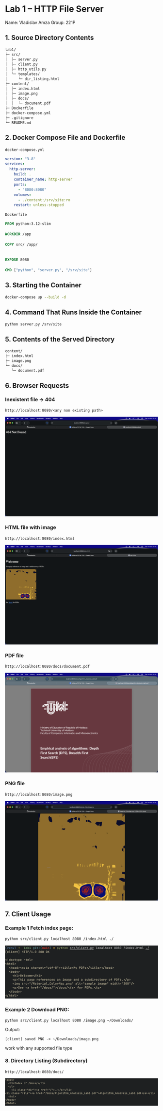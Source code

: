 # Lab 1 – HTTP File Server

Name: Vladislav Amza
Group: 221P

## 1. Source Directory Contents
```
lab1/
├─ src/
│  ├─ server.py
│  ├─ client.py
│  ├─ http_utils.py
│  └─ templates/
│     └─ dir_listing.html
├─ content/
│  ├─ index.html
│  ├─ image.png
│  ├─ docs/
│  │  └─ document.pdf
├─ Dockerfile
├─ docker-compose.yml
├─ .gitignore
└─ README.md
```

## 2. Docker Compose File and Dockerfile
`docker-compose.yml`

```yaml
version: "3.8"
services:
  http-server:
    build: .
    container_name: http-server
    ports:
      - "8080:8080"
    volumes:
      - ./content:/srv/site:ro
    restart: unless-stopped
```

`Dockerfile`

```dockerfile
FROM python:3.12-slim

WORKDIR /app

COPY src/ /app/


EXPOSE 8080

CMD ["python", "server.py", "/srv/site"]
```

## 3. Starting the Container

```bash
docker-compose up --build -d
```

## 4. Command That Runs Inside the Container

```bash
python server.py /srv/site
```

## 5. Contents of the Served Directory

```
content/
├─ index.html
├─ image.png
└─ docs/
   └─ document.pdf
```


## 6. Browser Requests

### Inexistent file → 404
`http://localhost:8080/<any non existing path>`

![404 Not Found](./report_images/404_not_found.png)

### HTML file with image
`http://localhost:8080/index.html`

![HTML with Image](./report_images/html_with_image.png)

### PDF file

`http://localhost:8080/docs/document.pdf`

![PDF File](./report_images/pdf_file.png)

### PNG file

`http://localhost:8080/image.png`

![PNG File](./report_images/png_file.png)

## 7. Client Usage

### Example 1  Fetch index page:
```bash
python src/client.py localhost 8080 /index.html ./
```

![Client Fetch index.html](./report_images/client_fetch_index.png)

### Example 2 Download PNG:
```bash
python src/client.py localhost 8080 /image.png ~/Downloads/
```
Output:
```
[client] saved PNG -> ~/Downloads/image.png
```

work with any supported file type

### 8. Directory Listing (Subdirectory)

`http://localhost:8080/docs/`

![Directory Listing](./report_images/dir_listing.png)


